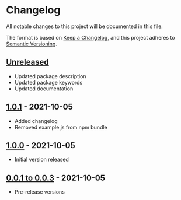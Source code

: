 # Changelog
All notable changes to this project will be documented in this file.

The format is based on [Keep a Changelog](https://keepachangelog.com/en/1.0.0/),
and this project adheres to [Semantic Versioning](https://semver.org/spec/v2.0.0.html).

## [Unreleased]
- Updated package description
- Updated package keywords
- Updated documentation

## [1.0.1] - 2021-10-05
- Added changelog
- Removed example.js from npm bundle

## [1.0.0] - 2021-10-05
- Initial version released

## [0.0.1 to 0.0.3] - 2021-10-05
- Pre-release versions

[Unreleased]: https://github.com/paulsmithkc/joi-mongodb/compare/v1.0.1...HEAD
[1.0.1]: https://github.com/paulsmithkc/joi-mongodb/releases/tag/v1.0.1
[1.0.0]: https://github.com/paulsmithkc/joi-mongodb/releases/tag/v1.0.0
[0.0.1 to 0.0.3]: https://github.com/paulsmithkc/joi-mongodb/releases/tag/v0.0.3
